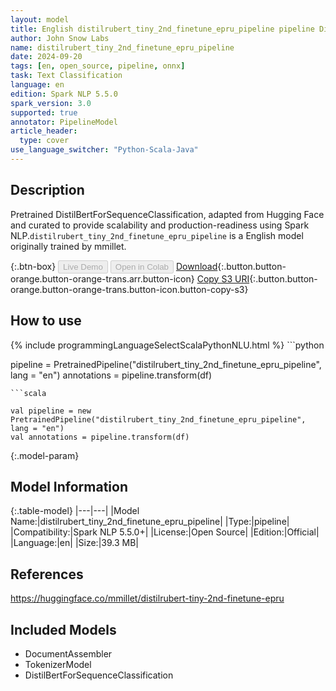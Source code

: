 ```yaml
---
layout: model
title: English distilrubert_tiny_2nd_finetune_epru_pipeline pipeline DistilBertForSequenceClassification from mmillet
author: John Snow Labs
name: distilrubert_tiny_2nd_finetune_epru_pipeline
date: 2024-09-20
tags: [en, open_source, pipeline, onnx]
task: Text Classification
language: en
edition: Spark NLP 5.5.0
spark_version: 3.0
supported: true
annotator: PipelineModel
article_header:
  type: cover
use_language_switcher: "Python-Scala-Java"
---
```


## Description

Pretrained DistilBertForSequenceClassification, adapted from Hugging Face and curated to provide scalability and production-readiness using Spark NLP.`distilrubert_tiny_2nd_finetune_epru_pipeline` is a English model originally trained by mmillet.

{:.btn-box}
<button class="button button-orange" disabled>Live Demo</button>
<button class="button button-orange" disabled>Open in Colab</button>
[Download](https://s3.amazonaws.com/auxdata.johnsnowlabs.com/public/models/distilrubert_tiny_2nd_finetune_epru_pipeline_en_5.5.0_3.0_1726848741278.zip){:.button.button-orange.button-orange-trans.arr.button-icon}
[Copy S3 URI](s3://auxdata.johnsnowlabs.com/public/models/distilrubert_tiny_2nd_finetune_epru_pipeline_en_5.5.0_3.0_1726848741278.zip){:.button.button-orange.button-orange-trans.button-icon.button-copy-s3}

## How to use



<div class="tabs-box" markdown="1">
{% include programmingLanguageSelectScalaPythonNLU.html %}
```python

pipeline = PretrainedPipeline("distilrubert_tiny_2nd_finetune_epru_pipeline", lang = "en")
annotations =  pipeline.transform(df)   

```
```scala

val pipeline = new PretrainedPipeline("distilrubert_tiny_2nd_finetune_epru_pipeline", lang = "en")
val annotations = pipeline.transform(df)

```
</div>

{:.model-param}
## Model Information

{:.table-model}
|---|---|
|Model Name:|distilrubert_tiny_2nd_finetune_epru_pipeline|
|Type:|pipeline|
|Compatibility:|Spark NLP 5.5.0+|
|License:|Open Source|
|Edition:|Official|
|Language:|en|
|Size:|39.3 MB|

## References

https://huggingface.co/mmillet/distilrubert-tiny-2nd-finetune-epru

## Included Models

- DocumentAssembler
- TokenizerModel
- DistilBertForSequenceClassification